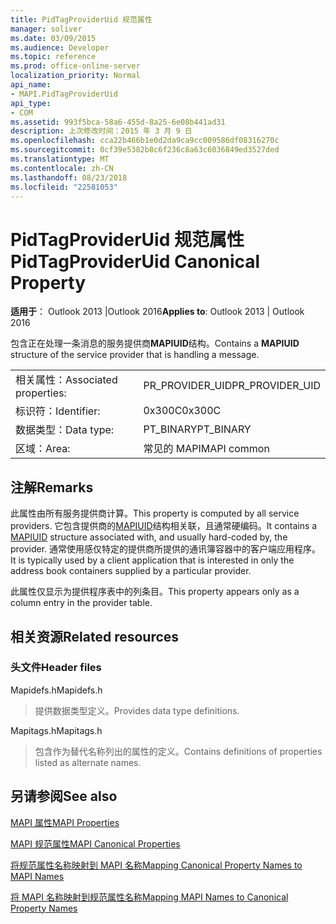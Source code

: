```yaml
---
title: PidTagProviderUid 规范属性
manager: soliver
ms.date: 03/09/2015
ms.audience: Developer
ms.topic: reference
ms.prod: office-online-server
localization_priority: Normal
api_name:
- MAPI.PidTagProviderUid
api_type:
- COM
ms.assetid: 993f5bca-58a6-455d-8a25-6e08b441ad31
description: 上次修改时间：2015 年 3 月 9 日
ms.openlocfilehash: cca22b466b1e0d2da9ca9cc009586df08316270c
ms.sourcegitcommit: 0cf39e5382b8c6f236c8a63c6036849ed3527ded
ms.translationtype: MT
ms.contentlocale: zh-CN
ms.lasthandoff: 08/23/2018
ms.locfileid: "22581053"
---
```

# <a name="pidtagprovideruid-canonical-property"></a><span data-ttu-id="9cfc0-103">PidTagProviderUid 规范属性</span><span class="sxs-lookup"><span data-stu-id="9cfc0-103">PidTagProviderUid Canonical Property</span></span>

  
  
<span data-ttu-id="9cfc0-104">**适用于**： Outlook 2013 |Outlook 2016</span><span class="sxs-lookup"><span data-stu-id="9cfc0-104">**Applies to**: Outlook 2013 | Outlook 2016</span></span> 
  
<span data-ttu-id="9cfc0-105">包含正在处理一条消息的服务提供商**MAPIUID**结构。</span><span class="sxs-lookup"><span data-stu-id="9cfc0-105">Contains a **MAPIUID** structure of the service provider that is handling a message.</span></span> 
  
|||
|:-----|:-----|
|<span data-ttu-id="9cfc0-106">相关属性：</span><span class="sxs-lookup"><span data-stu-id="9cfc0-106">Associated properties:</span></span>  <br/> |<span data-ttu-id="9cfc0-107">PR_PROVIDER_UID</span><span class="sxs-lookup"><span data-stu-id="9cfc0-107">PR_PROVIDER_UID</span></span>  <br/> |
|<span data-ttu-id="9cfc0-108">标识符：</span><span class="sxs-lookup"><span data-stu-id="9cfc0-108">Identifier:</span></span>  <br/> |<span data-ttu-id="9cfc0-109">0x300C</span><span class="sxs-lookup"><span data-stu-id="9cfc0-109">0x300C</span></span>  <br/> |
|<span data-ttu-id="9cfc0-110">数据类型：</span><span class="sxs-lookup"><span data-stu-id="9cfc0-110">Data type:</span></span>  <br/> |<span data-ttu-id="9cfc0-111">PT_BINARY</span><span class="sxs-lookup"><span data-stu-id="9cfc0-111">PT_BINARY</span></span>  <br/> |
|<span data-ttu-id="9cfc0-112">区域：</span><span class="sxs-lookup"><span data-stu-id="9cfc0-112">Area:</span></span>  <br/> |<span data-ttu-id="9cfc0-113">常见的 MAPI</span><span class="sxs-lookup"><span data-stu-id="9cfc0-113">MAPI common</span></span>  <br/> |
   
## <a name="remarks"></a><span data-ttu-id="9cfc0-114">注解</span><span class="sxs-lookup"><span data-stu-id="9cfc0-114">Remarks</span></span>

<span data-ttu-id="9cfc0-115">此属性由所有服务提供商计算。</span><span class="sxs-lookup"><span data-stu-id="9cfc0-115">This property is computed by all service providers.</span></span> <span data-ttu-id="9cfc0-116">它包含提供商的[MAPIUID](mapiuid.md)结构相关联，且通常硬编码。</span><span class="sxs-lookup"><span data-stu-id="9cfc0-116">It contains a [MAPIUID](mapiuid.md) structure associated with, and usually hard-coded by, the provider.</span></span> <span data-ttu-id="9cfc0-117">通常使用感仅特定的提供商所提供的通讯簿容器中的客户端应用程序。</span><span class="sxs-lookup"><span data-stu-id="9cfc0-117">It is typically used by a client application that is interested in only the address book containers supplied by a particular provider.</span></span> 
  
<span data-ttu-id="9cfc0-118">此属性仅显示为提供程序表中的列条目。</span><span class="sxs-lookup"><span data-stu-id="9cfc0-118">This property appears only as a column entry in the provider table.</span></span>
  
## <a name="related-resources"></a><span data-ttu-id="9cfc0-119">相关资源</span><span class="sxs-lookup"><span data-stu-id="9cfc0-119">Related resources</span></span>

### <a name="header-files"></a><span data-ttu-id="9cfc0-120">头文件</span><span class="sxs-lookup"><span data-stu-id="9cfc0-120">Header files</span></span>

<span data-ttu-id="9cfc0-121">Mapidefs.h</span><span class="sxs-lookup"><span data-stu-id="9cfc0-121">Mapidefs.h</span></span>
  
> <span data-ttu-id="9cfc0-122">提供数据类型定义。</span><span class="sxs-lookup"><span data-stu-id="9cfc0-122">Provides data type definitions.</span></span>
    
<span data-ttu-id="9cfc0-123">Mapitags.h</span><span class="sxs-lookup"><span data-stu-id="9cfc0-123">Mapitags.h</span></span>
  
> <span data-ttu-id="9cfc0-124">包含作为替代名称列出的属性的定义。</span><span class="sxs-lookup"><span data-stu-id="9cfc0-124">Contains definitions of properties listed as alternate names.</span></span>
    
## <a name="see-also"></a><span data-ttu-id="9cfc0-125">另请参阅</span><span class="sxs-lookup"><span data-stu-id="9cfc0-125">See also</span></span>



[<span data-ttu-id="9cfc0-126">MAPI 属性</span><span class="sxs-lookup"><span data-stu-id="9cfc0-126">MAPI Properties</span></span>](mapi-properties.md)
  
[<span data-ttu-id="9cfc0-127">MAPI 规范属性</span><span class="sxs-lookup"><span data-stu-id="9cfc0-127">MAPI Canonical Properties</span></span>](mapi-canonical-properties.md)
  
[<span data-ttu-id="9cfc0-128">将规范属性名称映射到 MAPI 名称</span><span class="sxs-lookup"><span data-stu-id="9cfc0-128">Mapping Canonical Property Names to MAPI Names</span></span>](mapping-canonical-property-names-to-mapi-names.md)
  
[<span data-ttu-id="9cfc0-129">将 MAPI 名称映射到规范属性名称</span><span class="sxs-lookup"><span data-stu-id="9cfc0-129">Mapping MAPI Names to Canonical Property Names</span></span>](mapping-mapi-names-to-canonical-property-names.md)


